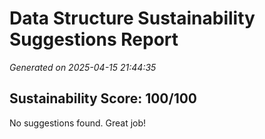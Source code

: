 # Data Structure Sustainability Suggestions Report
_Generated on 2025-04-15 21:44:35_

## Sustainability Score: 100/100

No suggestions found. Great job!
